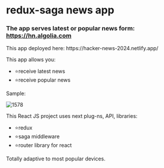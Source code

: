 # redux-saga news app

### The app serves latest or popular news form: https://hn.algolia.com

<p>This app deployed here: https://hacker-news-2024.netlify.app/</p>

<p>This app allows you:</p>
<ul>
<li>⭐receive latest news</li>
<li>⭐receive popular news</li>
</ul>

<p>Sample:</p>

![1578](https://github.com/LysenkoDenys/redux-saga/assets/105970854/d54d9bfc-2503-4377-9b11-9603630e102c)

<p>This React JS project uses next plug-ns, API, libraries:</p>
<ul>
<li>⭐redux</li>
<li>⭐saga middleware</li>
<li>⭐router library for react</li>
</ul>

<p>Totally adaptive to most popular devices.</p>
